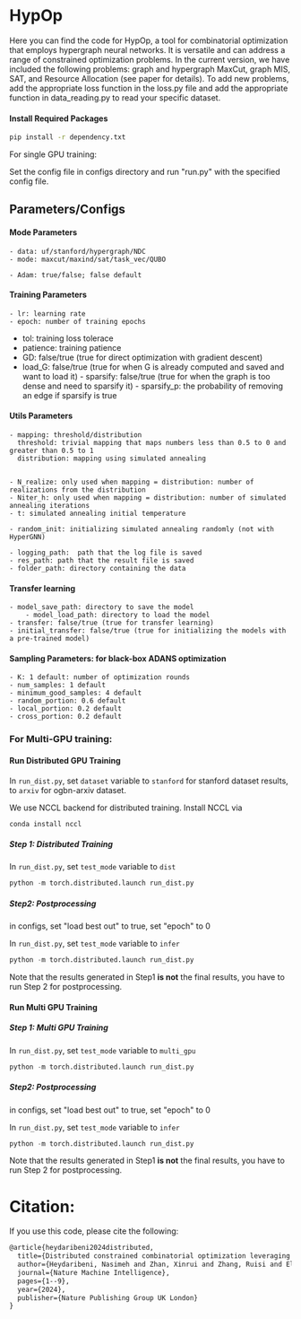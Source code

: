 # HypOp

Here you can find the code for HypOp, a tool for combinatorial optimization that employs hypergraph neural networks. It is versatile and can address a range of constrained optimization problems.
In the current version, we have included the following problems: graph and hypergraph MaxCut, graph MIS, SAT, and Resource Allocation (see paper for details). To add new problems, add the appropriate loss function in the loss.py file and add the appropriate function in data_reading.py to read your specific dataset. 

#### Install Required Packages

```bash
pip install -r dependency.txt
```



For single GPU training:

Set the config file in configs directory and run "run.py" with the specified config file.

## Parameters/Configs

#### Mode Parameters

    - data: uf/stanford/hypergraph/NDC
    - mode: maxcut/maxind/sat/task_vec/QUBO
   
    - Adam: true/false; false default
   

#### Training Parameters
    - lr: learning rate
    - epoch: number of training epochs
   - tol: training loss tolerace
   - patience: training patience
   - GD: false/true (true for direct optimization with gradient descent) 
   - load_G: false/true (true for when G is already computed and saved and want to load it)
    -  sparsify: false/true (true for when the graph is too dense and need to sparsify it)
    - sparsify_p: the probability of removing an edge if sparsify is true

#### Utils Parameters
    - mapping: threshold/distribution
      threshold: trivial mapping that maps numbers less than 0.5 to 0 and greater than 0.5 to 1
      distribution: mapping using simulated annealing
    
        
    - N_realize: only used when mapping = distribution: number of realizations from the distribution
    - Niter_h: only used when mapping = distribution: number of simulated annealing iterations
    - t: simulated annealing initial temperature
    
    - random_init: initializing simulated annealing randomly (not with HyperGNN)
    
    - logging_path:  path that the log file is saved
    - res_path: path that the result file is saved
    - folder_path: directory containing the data

    
   
#### Transfer learning

	- model_save_path: directory to save the model
    	- model_load_path: directory to load the model
	- transfer: false/true (true for transfer learning)
	- initial_transfer: false/true (true for initializing the models with a pre-trained model)
	

#### Sampling Parameters: for black-box ADANS optimization

    - K: 1 default: number of optimization rounds
    - num_samples: 1 default
    - minimum_good_samples: 4 default
    - random_portion: 0.6 default
    - local_portion: 0.2 default
    - cross_portion: 0.2 default
    
    
    
### For Multi-GPU training:

#### Run Distributed GPU Training

In `run_dist.py`, set `dataset` variable to `stanford` for stanford dataset results, to `arxiv` for ogbn-arxiv dataset.

We use NCCL backend for distributed training. Install NCCL via

```bash
conda install nccl
```

##### Step 1: Distributed Training

In `run_dist.py`, set `test_mode` variable to `dist`

```python
python -m torch.distributed.launch run_dist.py
```

##### Step2: Postprocessing

in configs, set "load best out" to true, set "epoch" to 0

In `run_dist.py`, set `test_mode` variable to `infer`

```python
python -m torch.distributed.launch run_dist.py
```

Note that the results generated in Step1 **is not** the final results, you have to run Step 2 for postprocessing. 


#### Run Multi GPU Training

##### Step 1: Multi GPU Training

In `run_dist.py`, set `test_mode` variable to `multi_gpu`

```python
python -m torch.distributed.launch run_dist.py
```

##### Step2: Postprocessing

in configs, set "load best out" to true, set "epoch" to 0

In `run_dist.py`, set `test_mode` variable to `infer`

```python
python -m torch.distributed.launch run_dist.py
```

Note that the results generated in Step1 **is not** the final results, you have to run Step 2 for postprocessing. 

# Citation:

If you use this code, please cite the following:

```latex
@article{heydaribeni2024distributed,
  title={Distributed constrained combinatorial optimization leveraging hypergraph neural networks},
  author={Heydaribeni, Nasimeh and Zhan, Xinrui and Zhang, Ruisi and Eliassi-Rad, Tina and Koushanfar, Farinaz},
  journal={Nature Machine Intelligence},
  pages={1--9},
  year={2024},
  publisher={Nature Publishing Group UK London}
}
```

